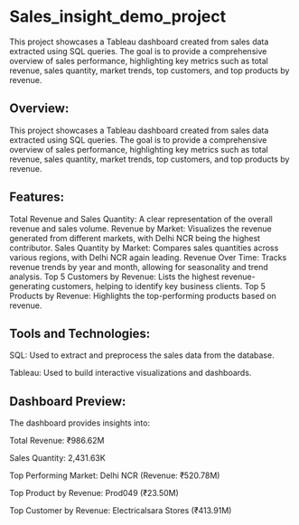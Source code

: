 # Sales_insight_demo_project
This project showcases a Tableau dashboard created from sales data extracted using SQL queries. The goal is to provide a comprehensive overview of sales performance, highlighting key metrics such as total revenue, sales quantity, market trends, top customers, and top products by revenue.

## Overview:

This project showcases a Tableau dashboard created from sales data extracted using SQL queries. The goal is to provide a comprehensive overview of sales performance, highlighting key metrics such as total revenue, sales quantity, market trends, top customers, and top products by revenue.

## Features:

Total Revenue and Sales Quantity: A clear representation of the overall revenue and sales volume. Revenue by Market: Visualizes the revenue generated from different markets, with Delhi NCR being the highest contributor. Sales Quantity by Market: Compares sales quantities across various regions, with Delhi NCR again leading. Revenue Over Time: Tracks revenue trends by year and month, allowing for seasonality and trend analysis. Top 5 Customers by Revenue: Lists the highest revenue-generating customers, helping to identify key business clients. Top 5 Products by Revenue: Highlights the top-performing products based on revenue.

## Tools and Technologies:

SQL: Used to extract and preprocess the sales data from the database.

Tableau: Used to build interactive visualizations and dashboards.

## Dashboard Preview:

The dashboard provides insights into:

Total Revenue: ₹986.62M

Sales Quantity: 2,431.63K

Top Performing Market: Delhi NCR (Revenue: ₹520.78M)

Top Product by Revenue: Prod049 (₹23.50M)

Top Customer by Revenue: Electricalsara Stores (₹413.91M)
